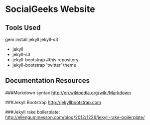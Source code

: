 # SocialGeeks Website
## Tools Used
gem install jekyll jekyll-s3

 * jekyll
 * jekyll-s3
 * jekyll-bootstrap #this repository
 * jekyll-bootstrap 'twitter' theme

## Documentation Resources
###Markdown syntax
<http://en.wikipedia.org/wiki/Markdown>

###Jekyll Bootstrap
<http://jekyllbootstrap.com>

###Jekyll rake boilerplate:
<http://ellengummesson.com/blog/2012/1226/jekyll-rake-boilerplate/>

